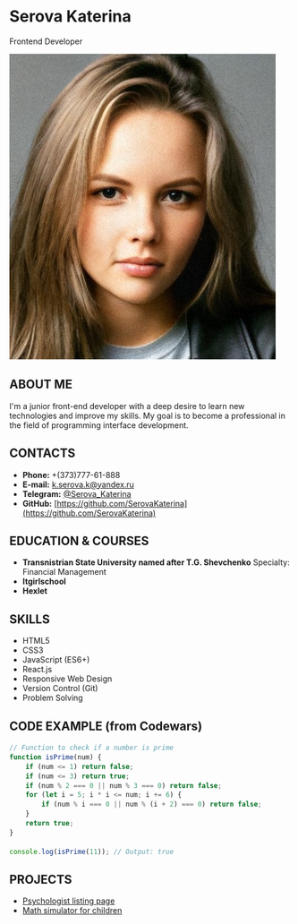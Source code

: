 # Serova Katerina
Frontend Developer

![photo](assets/img/foto.jpg)

## ABOUT ME
I'm a junior front-end developer with a deep desire to learn new technologies and improve my skills. My goal is to become a professional in the field of programming interface development.

## CONTACTS
- **Phone:** +(373)777-61-888
- **E-mail:** [k.serova.k@yandex.ru](mailto:k.serova.k@yandex.ru)
- **Telegram:** [@Serova_Katerina](https://t.me/Serova_Katerina)
- **GitHub:** [https://github.com/SerovaKaterina](https://github.com/SerovaKaterina)

## EDUCATION & COURSES
- **Transnistrian State University named after T.G. Shevchenko**
  Specialty: Financial Management
- **Itgirlschool**
- **Hexlet**

## SKILLS
- HTML5
- CSS3
- JavaScript (ES6+)
- React.js
- Responsive Web Design
- Version Control (Git)
- Problem Solving

## CODE EXAMPLE (from Codewars)
```javascript
// Function to check if a number is prime
function isPrime(num) {
    if (num <= 1) return false;
    if (num <= 3) return true;
    if (num % 2 === 0 || num % 3 === 0) return false;
    for (let i = 5; i * i <= num; i += 6) {
        if (num % i === 0 || num % (i + 2) === 0) return false;
    }
    return true;
}

console.log(isPrime(11)); // Output: true

```

## PROJECTS
- [Psychologist listing page](https://serovakaterina.github.io/project-practice-2/)
- [Math simulator for children](https://serovakaterina.github.io/project-practice-js/)
